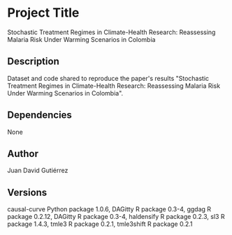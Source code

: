 # Project Title

Stochastic Treatment Regimes in Climate-Health Research: Reassessing Malaria Risk Under Warming Scenarios in Colombia

## Description

Dataset and code shared to reproduce the paper's results "Stochastic Treatment Regimes in Climate-Health Research: Reassessing Malaria Risk Under Warming Scenarios in Colombia". 


## Dependencies

None


## Author

Juan David Gutiérrez  


## Versions

causal-curve Python package 1.0.6,
 DAGitty  R package 0.3-4,
 ggdag  R package 0.2.12,
 DAGitty  R package 0.3-4,
 haldensify R package 0.2.3,
 sl3 R package 1.4.3,
 tmle3  R package 0.2.1,
 tmle3shift  R package 0.2.1
